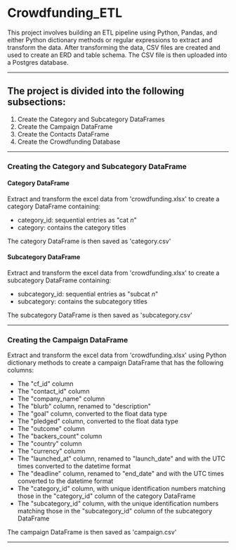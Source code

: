 # Crowdfunding_ETL

This project involves building an ETL pipeline using Python, Pandas, and either Python dictionary methods or regular expressions to extract and transform the data. After transforming the data, CSV files are created and used to create an ERD and table schema. The CSV file is then uploaded into a Postgres database. 

-----------------------------------------------------------------------------

## The project is divided into the following subsections:

1. Create the Category and Subcategory DataFrames
2. Create the Campaign DataFrame
3. Create the Contacts DataFrame
4. Create the Crowdfunding Database

------------------------------------------------------------------------------

### Creating the Category and Subcategory DataFrame
#### Category DataFrame
Extract and transform the excel data from 'crowdfunding.xlsx' to create a category DataFrame containing:
- category_id: sequential entries as "cat _n_"
- category: contains the category titles

The category DataFrame is then saved as 'category.csv'

#### Subcategory DataFrame
Extract and transform the excel data from 'crowdfunding.xlsx' to create a subcategory DataFrame containing:
- subcategory_id: sequential entries as "subcat _n_"
- subcategory: contains the subcategory titles

The subcategory DataFrame is then saved as 'subcategory.csv'

------------------------------------------------------------------------------

### Creating the Campaign DataFrame
Extract and transform the excel data from 'crowdfunding.xlsx' using Python dictionary methods to create a campaign DataFrame that has the following columns:
- The "cf_id" column
- The "contact_id" column
- The "company_name" column
- The "blurb" column, renamed to "description"
- The "goal" column, converted to the float data type
- The "pledged" column, converted to the float data type
- The "outcome" column
- The "backers_count" column
- The "country" column
- The "currency" column
- The "launched_at" column, renamed to "launch_date" and with the UTC times converted to the datetime format
- The "deadline" column, renamed to "end_date" and with the UTC times converted to the datetime format
- The "category_id" column, with unique identification numbers matching those in the "category_id" column of the category DataFrame
- The "subcategory_id" column, with the unique identification numbers matching those in the "subcategory_id" column of the subcategory DataFrame

The campaign DataFrame is then saved as 'campaign.csv'

------------------------------------------------------------------------------

